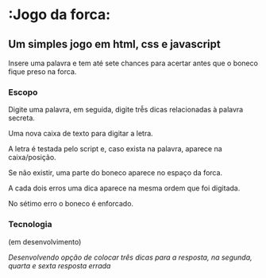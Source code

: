 # :Jogo da forca:

## Um simples jogo em html, css e javascript

Insere uma palavra e tem até sete chances para acertar antes que o boneco fique preso na forca.

### Escopo

Digite uma palavra, em seguida, digite trễs dicas relacionadas à palavra secreta.

Uma nova caixa de texto para digitar a letra.

A letra é testada pelo script e, caso exista na palavra, aparece na caixa/posição.

Se não existir, uma parte do boneco aparece no espaço da forca.

A cada dois erros uma dica aparece na mesma ordem que foi digitada.

No sétimo erro o boneco é enforcado.

### Tecnologia

(em desenvolvimento)

*Desenvolvendo opção de colocar três dicas para a resposta, na segunda, quarta e sexta resposta errada*


